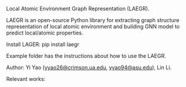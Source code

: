 Local Atomic Environment Graph Representation (LAEGR).

LAEGR is an open-source Python library for extracting graph structure representation of local atomic environment and building GNN model to predict local/atomic properties.

Install LAGER: pip install laegr

Example folder has the instructions about how to use the LAEGR.

Author: Yi Yao (yyao26@crimson.ua.edu, yyao94@asu.edu), Lin Li.

Relevant works:
